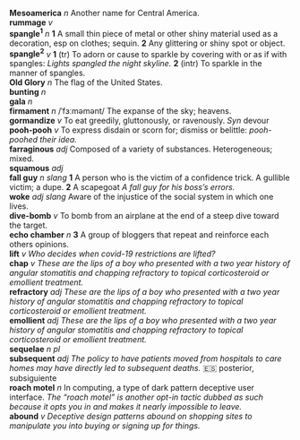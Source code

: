 __Mesoamerica__ _n_ Another name for Central America.  
__rummage__ _v_  
__spangle<sup>1</sup>__ _n_ __1__ A small thin piece of metal or other shiny material used as a decoration, esp on clothes; sequin. __2__ Any glittering or shiny spot or object.  
__spangle<sup>2</sup>__ _v_ __1__ (tr) To adorn or cause to sparkle by covering with or as if with spangles: _Lights spangled the night skyline._ __2__ (intr) To sparkle in the manner of spangles.  
__Old Glory__ _n_ The flag of the United States.  
__bunting__ _n_  
__gala__ _n_  
__firmament__ _n_ /ˈfɜːməmənt/ The expanse of the sky; heavens.  
__gormandize__ _v_ To eat greedily, gluttonously, or ravenously. _Syn_ devour  
__pooh-pooh__ _v_ To express disdain or scorn for; dismiss or belittle: _pooh-poohed their idea._  
__farraginous__ _adj_ Composed of a variety of substances. Heterogeneous; mixed.  
__squamous__ _adj_  
__fall guy__ _n slang_ __1__ A person who is the victim of a confidence trick. A gullible victim; a dupe. __2__ A scapegoat _A fall guy for his boss’s errors._  
__woke__ _adj_ _slang_ Aware of the injustice of the social system in which one lives.  
__dive-bomb__ _v_ To bomb from an airplane at the end of a steep dive toward the target.  
__echo chamber__ _n_ __3__ A group of bloggers that repeat and reinforce each others opinions.  
__lift__ _v_ _Who decides when covid-19 restrictions are lifted?_  
__chap__ _v_ _These are the lips of a boy who presented with a two year history of angular stomatitis and chapping refractory to topical corticosteroid or emollient treatment._  
__refractory__ _adj_ _These are the lips of a boy who presented with a two year history of angular stomatitis and chapping refractory to topical corticosteroid or emollient treatment._  
__emollient__ _adj_ _These are the lips of a boy who presented with a two year history of angular stomatitis and chapping refractory to topical corticosteroid or emollient treatment._  
__sequelae__ _n pl_  
__subsequent__ _adj_ _The policy to have patients moved from hospitals to care homes may have directly led to subsequent deaths._ :es: posterior, subsiguiente  
__roach motel__ _n_ In computing, a type of dark pattern deceptive user interface. _The “roach motel” is another opt-in tactic dubbed as such because it opts you in and makes it nearly impossible to leave._  
__abound__ _v_ _Deceptive design patterns abound on shopping sites to manipulate you into buying or signing up for things._  
